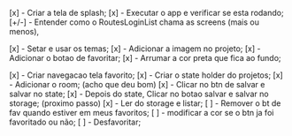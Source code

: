 [x] - Criar a tela de splash;
[x] - Executar o app e verificar se esta rodando;
[+/-] - Entender como o RoutesLoginList chama as screens (mais ou menos),

[x] - Setar e usar os temas;
[x] - Adicionar a imagem no projeto;
[x] - Adicionar o botao de favoritar;
[x] - Arrumar a cor preta que fica ao fundo;

[x] - Criar navegacao tela favorito;
[x] - Criar o state holder do projetos;
[x] - Adicionar o room; (acho que deu bom)
[x] - Clicar no btn de salvar e salvar no state; 
[x] - Depois do state, Clicar no botao salvar e salvar no storage; (proximo passo)
[x] - Ler do storage e listar;
[ ] - Remover o bt de fav quando estiver em meus favoritos;
[ ] - modificar a cor se o btn ja foi favoritado ou não;
[ ] - Desfavoritar;

